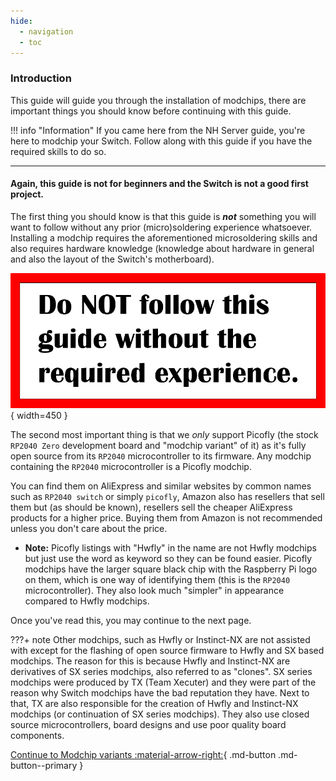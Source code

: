 ```yaml
---
hide:
  - navigation
  - toc
---
```


### **Introduction**

This guide will guide you through the installation of modchips, there are important things you should know before continuing with this guide.

!!! info "Information"
    If you came here from the NH Server guide, you're here to modchip your Switch. Follow along with this guide if you have the required skills to do so.

-----

#### Again, this guide is not for beginners and the Switch is not a good first project.

The first thing you should know is that this guide is ***not*** something you will want to follow without any prior (micro)soldering experience whatsoever.
Installing a modchip requires the aforementioned microsoldering skills and also requires hardware knowledge (knowledge about hardware in general and also the layout of the Switch's motherboard).

![warning](img/general_img/warning.gif){ width=450 }

The second most important thing is that we *only* support Picofly (the stock `RP2040 Zero` development board and "modchip variant" of it) as it's fully open source from its `RP2040` microcontroller to its firmware.
Any modchip containing the `RP2040` microcontroller is a Picofly modchip.

You can find them on AliExpress and similar websites by common names such as `RP2040 switch` or simply `picofly`, Amazon also has resellers that sell them but (as should be known), resellers sell the cheaper AliExpress products for a higher price. Buying them from Amazon is not recommended unless you don't care about the price.

- **Note:** Picofly listings with "Hwfly" in the name are not Hwfly modchips but just use the word as keyword so they can be found easier. Picofly modchips have the larger square black chip with the Raspberry Pi logo on them, which is one way of identifying them (this is the `RP2040` microcontroller). They also look much "simpler" in appearance compared to Hwfly modchips.

Once you've read this, you may continue to the next page.

???+ note
      Other modchips, such as Hwfly or Instinct-NX are not assisted with except for the flashing of open source firmware to Hwfly and SX based modchips. The reason for this is because Hwfly and Instinct-NX are derivatives of SX series modchips, also referred to as "clones". SX series modchips were produced by TX (Team Xecuter) and they were part of the reason why Switch modchips have the bad reputation they have. Next to that, TX are also responsible for the creation of Hwfly and Instinct-NX modchips (or continuation of SX series modchips). They also use closed source microcontrollers, board designs and use poor quality board components.

[Continue to Modchip variants :material-arrow-right:](modchip/modchip_choice.md){ .md-button .md-button--primary }
